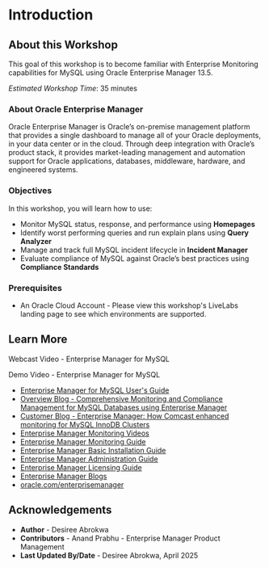 # Introduction

## About this Workshop
This goal of this workshop is to become familiar with Enterprise Monitoring capabilities for MySQL using Oracle Enterprise Manager 13.5.

*Estimated Workshop Time*: 35 minutes

### About Oracle Enterprise Manager
Oracle Enterprise Manager is Oracle’s on-premise management platform that provides a single dashboard to manage all of your Oracle deployments, in your data center or in the cloud. Through deep integration with Oracle’s product stack, it provides market-leading management and automation support for Oracle applications, databases, middleware, hardware, and engineered systems.

### Objectives
In this workshop, you will learn how to use:
- Monitor MySQL status, response, and performance using **Homepages**
- Identify worst performing queries and run explain plans using **Query Analyzer**
- Manage and track full MySQL incident lifecycle in **Incident Manager**
- Evaluate compliance of MySQL against Oracle’s best practices using **Compliance Standards**


### Prerequisites
- An Oracle Cloud Account - Please view this workshop's LiveLabs landing page to see which environments are supported.

## Learn More
Webcast Video - Enterprise Manager for MySQL
[](youtube:U5VvgjFvLNs)

Demo Video - Enterprise Manager for MySQL
[](youtube:Bre3MJ0P1cQ)

- [Enterprise Manager for MySQL User's Guide](https://dev.mysql.com/doc/mysql-em-plugin/en/)
- [Overview Blog - Comprehensive Monitoring and Compliance Management for MySQL Databases using Enterprise Manager](https://blogs.oracle.com/observability/post/comprehensive-monitoring-and-compliance-management-for-mysql-databases-using-enterprise-manager)
- [Customer Blog - Enterprise Manager: How Comcast enhanced monitoring for MySQL InnoDB Clusters](https://blogs.oracle.com/observability/post/enterprise-manager-how-comcast-enhanced-monitoring-for-mysql-innodb-clusters)
- [Enterprise Manager Monitoring Videos](https://www.youtube.com/playlist?list=PLiuPvpy8QsiXAUQEMQp87H4Top-vL2dEN)
- [Enterprise Manager Monitoring Guide](https://docs.oracle.com/en/enterprise-manager/cloud-control/enterprise-manager-cloud-control/13.5/emmon/index.html)
- [Enterprise Manager Basic Installation Guide](https://docs.oracle.com/en/enterprise-manager/cloud-control/enterprise-manager-cloud-control/13.5/embsc/index.html)
- [Enterprise Manager Administration Guide](https://docs.oracle.com/en/enterprise-manager/cloud-control/enterprise-manager-cloud-control/13.5/emadm/index.html)
- [Enterprise Manager Licensing Guide](https://docs.oracle.com/en/enterprise-manager/cloud-control/enterprise-manager-cloud-control/13.5/oemli/index.html)
- [Enterprise Manager Blogs](https://blogs.oracle.com/observability/category/oem-enterprise-manager)
- [oracle.com/enterprisemanager](https://www.oracle.com/enterprise-manager/)

## Acknowledgements
- **Author** - Desiree Abrokwa
- **Contributors** - Anand Prabhu - Enterprise Manager Product Management
- **Last Updated By/Date** - Desiree Abrokwa, April 2025
